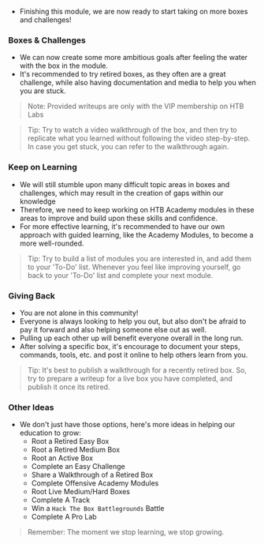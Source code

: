 -  Finishing this module, we are now ready to start taking on more boxes and challenges!

### Boxes & Challenges
- We can now create some more ambitious goals after feeling the water with the box in the module.
- It's recommended to try retired boxes, as they often are a great challenge, while also having documentation and media to help you when you are stuck.

> Note: Provided writeups are only with the VIP membership on HTB Labs

> Tip: Try to watch a video walkthrough of the box, and then try to replicate what you learned without following the video step-by-step. In case you get stuck, you can refer to the walkthrough again.


### Keep on Learning
- We will still stumble upon many difficult topic areas in boxes and challenges, which may result in the creation of gaps within our knowledge
- Therefore, we need to keep working on HTB Academy modules in these areas to improve and build upon these skills and confidence.
- For more effective learning, it's recommended to have our own approach with guided learning, like the Academy Modules, to become a more well-rounded.

> Tip: Try to build a list of modules you are interested in, and add them to your 'To-Do' list. Whenever you feel like improving yourself, go back to your 'To-Do' list and complete your next module.

### Giving Back
- You are not alone in this community!
- Everyone is always looking to help you out, but also don't be afraid to pay it forward and also helping someone else out as well.
- Pulling up each other up will benefit everyone overall in the long run.
- After solving a specific box, it's encourage to document your steps, commands, tools, etc. and post it online to help others learn from you.

> Tip: It's best to publish a walkthrough for a recently retired box. So, try to prepare a writeup for a live box you have completed, and publish it once its retired.


### Other Ideas
- We don't just have those options, here's more ideas in helping our education to grow:
	- Root a Retired Easy Box
	- Root a Retired Medium Box
	- Root an Active Box  
	- Complete an Easy Challenge  
	- Share a Walkthrough of a Retired Box  
	- Complete Offensive Academy Modules  
	- Root Live Medium/Hard Boxes
	- Complete A Track
	- Win a `Hack The Box Battlegrounds` Battle  
	- Complete A Pro Lab

> Remember: The moment we stop learning, we stop growing.
